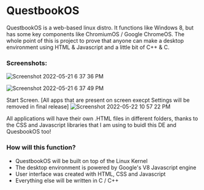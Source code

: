 # QuestbookOS
QuestbookOS is a web-based linux distro. It functions like Windows 8, but has some key components like ChromiumOS / Google ChromeOS.
The whole point of this is project to prove that anyone can make a desktop environment using HTML & Javascript and a little bit of C++ & C.

### Screenshots:

![Screenshot 2022-05-21 6 37 36 PM](https://user-images.githubusercontent.com/61961329/169674051-b4747b17-d11c-45a4-9c85-9582a5199b9c.png)

![Screenshot 2022-05-21 6 37 49 PM](https://user-images.githubusercontent.com/61961329/169674050-601086d1-2225-4c00-86d0-cd2ba33c0360.png)

Start Screen. [All apps that are present on screen execpt Settings will be removed in final release]
![Screenshot 2022-05-22 10 57 22 PM](https://user-images.githubusercontent.com/61961329/169747922-c24096ae-9155-4ad6-b588-edcc565e973f.png)

All applications will have their own .HTML files in different folders, thanks to the CSS and Javascript libraries that I am using to buidl this DE and QuesbookOS too!

### How will this function?
* QuestbookOS will be built on top of the Linux Kernel
* The desktop environment is powered by Google's V8 Javascript engine
* User interface was created with HTML, CSS and Javascript
* Everything else will be written in C / C++
